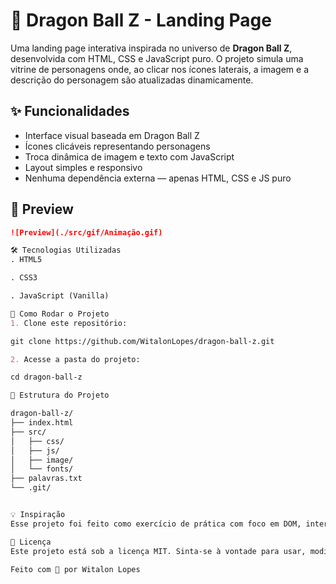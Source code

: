 # 🐉 Dragon Ball Z - Landing Page

Uma landing page interativa inspirada no universo de **Dragon Ball Z**, desenvolvida com HTML, CSS e JavaScript puro. O projeto simula uma vitrine de personagens onde, ao clicar nos ícones laterais, a imagem e a descrição do personagem são atualizadas dinamicamente.

## ✨ Funcionalidades

- Interface visual baseada em Dragon Ball Z
- Ícones clicáveis representando personagens
- Troca dinâmica de imagem e texto com JavaScript
- Layout simples e responsivo
- Nenhuma dependência externa — apenas HTML, CSS e JS puro

## 📸 Preview

```markdown
![Preview](./src/gif/Animação.gif)

🛠️ Tecnologias Utilizadas
. HTML5

. CSS3

. JavaScript (Vanilla)

🚀 Como Rodar o Projeto
1. Clone este repositório:

git clone https://github.com/WitalonLopes/dragon-ball-z.git

2. Acesse a pasta do projeto:

cd dragon-ball-z

📁 Estrutura do Projeto

dragon-ball-z/
├── index.html
├── src/
│   ├── css/
│   ├── js/
│   ├── image/
│   └── fonts/
├── palavras.txt
└── .git/


💡 Inspiração
Esse projeto foi feito como exercício de prática com foco em DOM, interatividade e layout, homenageando o clássico Dragon Ball Z e seus personagens icônicos.

📄 Licença
Este projeto está sob a licença MIT. Sinta-se à vontade para usar, modificar e compartilhar.

Feito com 💛 por Witalon Lopes